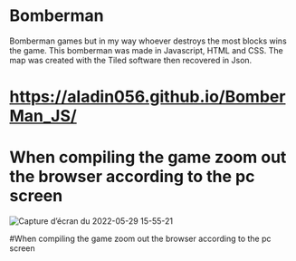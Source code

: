 # Bomberman

Bomberman games but in my way whoever destroys the most blocks wins the game.
This bomberman was made in Javascript, HTML and CSS.
The map was created with the Tiled software then recovered in Json.
# https://aladin056.github.io/BomberMan_JS/
# When compiling the game zoom out the browser according to the pc screen


![Capture d’écran du 2022-05-29 15-55-21](https://user-images.githubusercontent.com/5393369/170873474-753fafd0-2656-41d0-9ca0-19c2831fe06d.png)

#When compiling the game zoom out the browser according to the pc screen
